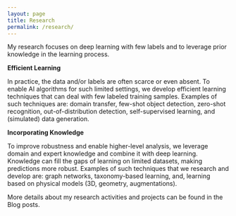 ```yaml
---
layout: page
title: Research
permalink: /research/
---
```


My research focuses on deep learning with few labels and to leverage prior knowledge in the learning process.

**Efficient Learning**

In practice, the data and/or labels are often scarce or even absent. To enable AI algorithms for such limited settings, we develop efficient learning techniques that can deal with few labeled training samples. Examples of such techniques are: domain transfer, few-shot object detection, zero-shot recognition, out-of-distribution detection, self-supervised learning, and (simulated) data generation.

**Incorporating Knowledge**

To improve robustness and enable higher-level analysis, we leverage domain and expert knowledge and combine it with deep learning. Knowledge can fill the gaps of learning on limited datasets, making predictions more robust. Examples of such techniques that we research and develop are: graph networks, taxonomy-based learning, and, learning based on physical models (3D, geometry, augmentations).

More details about my research activities and projects can be found in the Blog posts.

